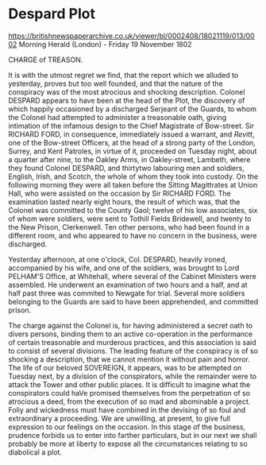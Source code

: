 # Despard Plot

https://britishnewspaperarchive.co.uk/viewer/bl/0002408/18021119/013/0002
Morning Herald (London) - Friday 19 November 1802

CHARGE of TREASON.

It is with the utmost regret we find, that the report which we alluded to yesterday, proves but too well founded, and that the nature of the conspiracy was of the most atrocious and shocking description. Colonel DESPARD appears to have been at the head of the Plot, the discovery of which happily occasioned by a discharged Serjeant of the Guards, to whom the Colonel had attempted to administer a treasonable oath, giving intimation of the infamous design to the Chief Magistrate of Bow-street. Sir RICHARD FORD, in consequence, immediately issued a warrant, and *Revitt*, one of the Bow-street Officers, at the head of a strong party of the London, Surrey, and Kent Patroles, in virtue of it, proceeded on Tuesday night, about a quarter after nine, to the Oakley Arms, in Oakley-street, Lambeth, where they found Colonel DESPARD, and thirtytwo labouring men and soldiers, English, Irish, and Scotch, the whole of whom they took into custody. On the following morning they were all taken before the Sitting Magittrates at Union Hall, who were assisted on the occasion by Sir RICHARD FORD. The examination lasted nearly eight hours, the result of which was, that the Colonel was committed to the County Gaol; twelve of his low associates, six of whom were soldiers, were sent to Tothill Fields Bridewell, and twenty to the New Prison, Clerkenwell. Ten other persons, who had been found in a different room, and who appeared to have no concern in the business, were discharged.

Yesterday afternoon, at one o'clock, Col. DESPARD, heavily ironed, accompanied by his wife, and one of the soldiers, was brought to Lord PELHAM'S Office, at Whitehall, where several of the Cabinet Ministers were assembled. He underwent an examination of two hours and a half, and at half past three was commited to Newgate for trial. Several more soldiers belonging to the Guards are said to have been apprehended, and committed prison.

The charge against the Colonel is, for having administered a secret oath to divers persons, binding them to an active co-operation in the performance of certain treasonable and murderous practices, and this association is said to consist of several divisions. The leading feature of the conspiracy is of so shocking a description, that we cannot mention it without pain and horror. The life of our beloved SOVEREIGN, it appears, was to be attempted on Tuesday next, by a division of the conspirators, while the remainder were to attack the Tower and other public places. It is difficult to imagine what the conspirators could haVe promised themselves from the perpetration of so atrocious a deed, from the execution of so mad and abominable a project. Foliy and wickedness must have combined in the devising of so foul and extraordinary a proceeding. We are unwilling, at present, to give full expression to our feelings on the occasion. In this stage of the business, prudence forbids us to enter into farther particulars, but in our next we shall probably be more at liberty to expose all the circumstances relating to so diabolical a plot.

